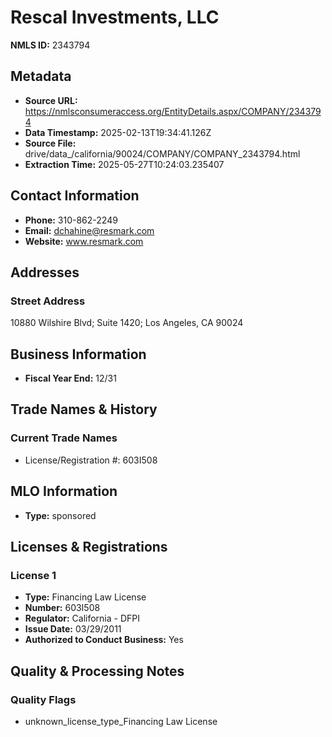 # Rescal Investments, LLC

**NMLS ID:** 2343794

## Metadata
- **Source URL:** https://nmlsconsumeraccess.org/EntityDetails.aspx/COMPANY/2343794
- **Data Timestamp:** 2025-02-13T19:34:41.126Z
- **Source File:** drive/data_/california/90024/COMPANY/COMPANY_2343794.html
- **Extraction Time:** 2025-05-27T10:24:03.235407

## Contact Information
- **Phone:** 310-862-2249
- **Email:** dchahine@resmark.com
- **Website:** www.resmark.com

## Addresses
### Street Address
10880 Wilshire Blvd; Suite 1420; Los Angeles, CA 90024

## Business Information
- **Fiscal Year End:** 12/31

## Trade Names & History
### Current Trade Names
- License/Registration #: 603I508

## MLO Information
- **Type:** sponsored

## Licenses & Registrations

### License 1
- **Type:** Financing Law License
- **Number:** 603I508
- **Regulator:** California - DFPI
- **Issue Date:** 03/29/2011
- **Authorized to Conduct Business:** Yes

## Quality & Processing Notes
### Quality Flags
- unknown_license_type_Financing Law License
